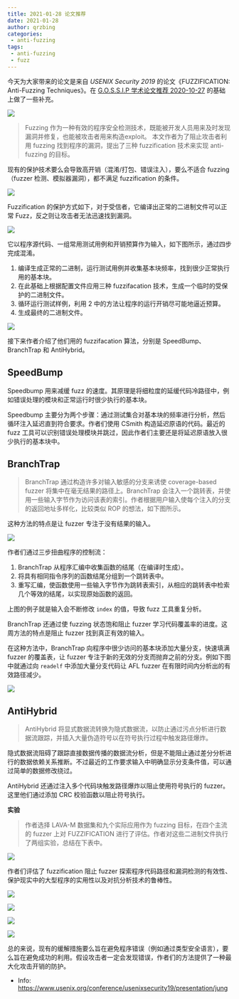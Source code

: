 ```yaml
---
title: 2021-01-28 论文推荐
date: 2021-01-28
author: qrzbing
categories:
 - anti-fuzzing
tags:
 - anti-fuzzing
 - fuzz
---
```


今天为大家带来的论文是来自 *USENIX Security 2019* 的论文《FUZZIFICATION: Anti-Fuzzing Techniques》。在 [G.O.S.S.I.P 学术论文推荐 2020-10-27](https://mp.weixin.qq.com/s?__biz=MzA5MzQ1MDI2MA==&amp;mid=2456042699&amp;idx=1&amp;sn=21170689ac5d2bef98f5636a9fe277fd&amp;chksm=87cd25b0b0baaca6acef9252250a93c95ffe9d5d39567f5aaa864a19fb399e88461157dfa6fd#rd) 的基础上做了一些补充。

![](./img/0128/1.png)

> Fuzzing 作为一种有效的程序安全检测技术，既能被开发人员用来及时发现漏洞并修复，也能被攻击者用来构造exploit。
> 本文作者为了阻止攻击者利用 fuzzing 找到程序的漏洞，提出了三种 fuzzification 技术来实现 anti-fuzzing 的目标。

现有的保护技术要么会导致高开销（混淆/打包、错误注入），要么不适合 fuzzing（fuzzer 检测、模拟器漏洞），都不满足 fuzzification 的条件。

![](./img/0128/3.png)

Fuzzification 的保护方式如下，对于受信者，它编译出正常的二进制文件可以正常 Fuzz，反之则让攻击者无法迅速找到漏洞。

![](./img/0128/2.png)

它以程序源代码、一组常用测试用例和开销预算作为输入，如下图所示，通过四步完成混淆。

1. 编译生成正常的二进制，运行测试用例并收集基本块频率，找到很少正常执行用的基本块。
2. 在此基础上根据配置文件应用三种 fuzzifacation 技术，生成一个临时的受保护的二进制文件。
3. 循环运行测试样例，利用 2 中的方法让程序的运行开销尽可能地逼近预算。
4. 生成最终的二进制文件。

![](./img/0128/4.png)

接下来作者介绍了他们用的 fuzzifacation 算法，分别是 SpeedBump、BranchTrap 和 AntiHybrid。

## SpeedBump

Speedbump 用来减缓 fuzz 的速度。其原理是将细粒度的延缓代码冷路径中，例如错误处理的模块和正常运行时很少执行的基本块。

Speedbump 主要分为两个步骤：通过测试集合对基本块的频率进行分析，然后循环注入延迟直到符合要求。作者们使用 CSmith 构造延迟原语的代码。最近的 fuzz 工具可以识别错误处理模块并跳过，因此作者们主要还是将延迟原语放入很少执行的基本块中。

## BranchTrap

> BranchTrap 通过构造许多对输入敏感的分支来诱使 coverage-based fuzzer 将集中在毫无结果的路径上。BranchTrap 会注入一个跳转表，并使用一些输入字节作为访问该表的索引。作者根据用户输入使每个注入的分支的返回地址多样化，比较类似 ROP 的想法，如下图所示。

这种方法的特点是让 fuzzer 专注于没有结果的输入。

![](./img/0128/5.png)

作者们通过三步扭曲程序的控制流：

1. BranchTrap 从程序汇编中收集函数的结尾（在编译时生成）。
2. 将具有相同指令序列的函数结尾分组到一个跳转表中。
3. 重写汇编，使函数使用一些输入字节作为跳转表索引，从相应的跳转表中检索几个等效的结尾，以实现原始函数的返回。

上图的例子就是输入会不断修改 `index` 的值，导致 fuzz 工具重复分析。

BranchTrap 还通过使 fuzzing 状态饱和阻止 fuzzer 学习代码覆盖率的进度。这周方法的特点是阻止 fuzzer 找到真正有效的输入。

在这种方法中，BranchTrap 向程序中很少访问的基本块添加大量分支，快速填满 fuzzer 的覆盖表，让 fuzzer 专注于新的无效的分支而抛弃之前的分支。例如下图中就通过向 `readelf` 中添加大量分支代码让 AFL fuzzer 在有限时间内分析出的有效路径减少。

![](./img/0128/6.png)

## AntiHybrid

> AntiHybrid 将显式数据流转换为隐式数据流，以防止通过污点分析进行数据流跟踪，并插入大量伪造符号以在符号执行过程中触发路径爆炸。

隐式数据流阻碍了跟踪直接数据传播的数据流分析，但是不能阻止通过差分分析进行的数据依赖关系推断。不过最近的工作要求输入中明确显示分支条件值，可以通过简单的数据修改绕过。

AntiHybrid 还通过注入多个代码块触发路径爆炸以阻止使用符号执行的 fuzzer。这里他们通过添加 CRC 校验函数以阻止符号执行。

**实验**

> 作者选择 LAVA-M 数据集和九个实际应用作为 fuzzing 目标，在四个主流的 fuzzer 上对 FUZZIFICATION 进行了评估。作者对这些二进制文件执行了两组实验，总结在下表中。

![](./img/0128/7.png)

作者们评估了 fuzzification 阻止 fuzzer 探索程序代码路径和漏洞检测的有效性、保护现实中的大型程序的实用性以及对抗分析技术的鲁棒性。

![](./img/0128/8.png)

![](./img/0128/9.png)

![](./img/0128/10.png)

![](./img/0128/11.png)

总的来说，现有的缓解措施要么旨在避免程序错误（例如通过类型安全语言），要么旨在避免成功的利用。假设攻击者一定会发现错误，作者们的方法提供了一种最大化攻击开销的防护。

- Info: <https://www.usenix.org/conference/usenixsecurity19/presentation/jung>
